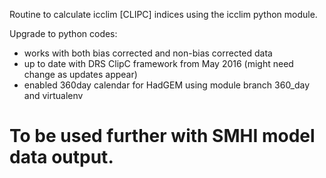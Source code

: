 Routine to calculate icclim [CLIPC] indices using the icclim python module.

Upgrade to python codes:

- works with both bias corrected and non-bias corrected data
- up to date with DRS ClipC framework from May 2016 (might need change as updates appear)
- enabled 360day calendar for HadGEM using module branch 360_day and virtualenv

To be used further with SMHI model data output.
=======
